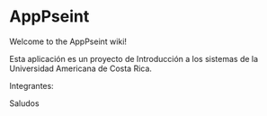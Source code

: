 # AppPseint

Welcome to the AppPseint wiki!

Esta aplicación es un proyecto de Introducción a los sistemas de la Universidad Americana de Costa Rica.

Integrantes:

Saludos
